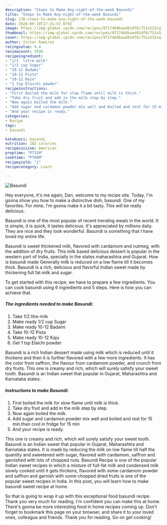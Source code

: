 ```yaml
---
description: "Steps to Make Any-night-of-the-week Basundi"
title: "Steps to Make Any-night-of-the-week Basundi"
slug: 136-steps-to-make-any-night-of-the-week-basundi
date: 2020-09-18T17:31:57.070Z
image: https://img-global.cpcdn.com/recipes/97174b9baad01df0/751x532cq70/basundi-recipe-main-photo.jpg
thumbnail: https://img-global.cpcdn.com/recipes/97174b9baad01df0/751x532cq70/basundi-recipe-main-photo.jpg
cover: https://img-global.cpcdn.com/recipes/97174b9baad01df0/751x532cq70/basundi-recipe-main-photo.jpg
author: Victor Ramirez
ratingvalue: 4.4
reviewcount: 2938
recipeingredient:
- "1/2  litre milk"
- "1/2 cup Sugar"
- "10-12 Badami"
- "10-12 Pista"
- "10-12 Kaju"
- "1 tsp Elaichi powder"
recipeinstructions:
- "First boiled the milk for slow flame until milk is thick."
- "Take dry fruit and add in the milk step by step."
- "Now again boiled the milk."
- "Add sugar and cardamon powder mix well and boiled and rest for 15 min.than cool in fridge for 15 min"
- "And your recipe is ready."
categories:
- Recipe
tags:
- basundi

katakunci: basundi 
nutrition: 282 calories
recipecuisine: American
preptime: "PT31M"
cooktime: "PT60M"
recipeyield: "1"
recipecategory: Lunch

---
```



![Basundi](https://img-global.cpcdn.com/recipes/97174b9baad01df0/751x532cq70/basundi-recipe-main-photo.jpg)

Hey everyone, it's me again, Dan, welcome to my recipe site. Today, I'm gonna show you how to make a distinctive dish, basundi. One of my favorites. For mine, I'm gonna make it a bit tasty. This will be really delicious.

Basundi is one of the most popular of recent trending meals in the world. It is simple, it is quick, it tastes delicious. It's appreciated by millions daily. They are nice and they look wonderful. Basundi is something that I have loved my entire life.

Basundi is sweet thickened milk, flavored with cardamom and nutmeg, with the addition of dry fruits. This milk based delicious dessert is popular in the western part of India, specially in the states maharashtra and Gujarat. How is basundi made Generally milk is reduced on a low flame till it becomes thick. Basundi is a rich, delicious and flavorful Indian sweet made by thickening full fat milk and sugar.


To get started with this recipe, we have to prepare a few ingredients. You can cook basundi using 6 ingredients and 5 steps. Here is how you can achieve that.

<!--inarticleads1-->

##### The ingredients needed to make Basundi:

1. Take 1/2  litre milk
1. Make ready 1/2 cup Sugar
1. Make ready 10-12 Badami
1. Take 10-12 Pista
1. Make ready 10-12 Kaju
1. Get 1 tsp Elaichi powder


Basundi is a rich Indian dessert made using milk which is reduced until it thickens and then it is further flavored with a few more ingredients. It has the color from saffron, the flavour from cardamom powder, and crunch from dry fruits. This one is creamy and rich, which will surely satisfy your sweet tooth. Basundi is an Indian sweet that popular in Gujarat, Maharashtra and Karnataka states. 

<!--inarticleads2-->

##### Instructions to make Basundi:

1. First boiled the milk for slow flame until milk is thick.
1. Take dry fruit and add in the milk step by step.
1. Now again boiled the milk.
1. Add sugar and cardamon powder mix well and boiled and rest for 15 min.than cool in fridge for 15 min
1. And your recipe is ready.


This one is creamy and rich, which will surely satisfy your sweet tooth. Basundi is an Indian sweet that popular in Gujarat, Maharashtra and Karnataka states. It is made by reducing the milk on low flame till half the quantity and sweetened with sugar, flavored with cardamom, saffron and garnished with lots of chopped nuts. Basundi Recipe is one of the popular Indian sweet recipes in which a mixture of full-fat milk and condensed milk slowly cooked until it gets thickens, flavored with some cardamom powder and saffron and garnish with some chopped dried fruits is one of the popular sweet recipes in India. In this post, you will learn how to make basundi sweet recipe at home. 

So that is going to wrap it up with this exceptional food basundi recipe. Thank you very much for reading. I'm confident you can make this at home. There's gonna be more interesting food in home recipes coming up. Don't forget to bookmark this page on your browser, and share it to your loved ones, colleague and friends. Thank you for reading. Go on get cooking!
